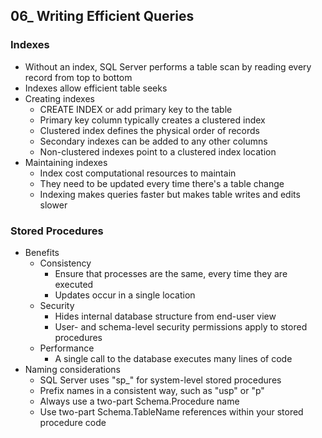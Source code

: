 ## 06_ Writing Efficient Queries

### Indexes
- Without an index, SQL Server performs a table scan by reading every record from top to bottom
- Indexes allow efficient table seeks
- Creating indexes
  - CREATE INDEX or add primary key to the table
  - Primary key column typically creates a clustered index
  - Clustered index defines the physical order of records
  - Secondary indexes can be added to any other columns
  - Non-clustered indexes point to a clustered index location
- Maintaining indexes
  - Index cost computational resources to maintain
  - They need to be updated every time there's a table change
  - Indexing makes queries faster but makes table writes and edits slower

### Stored Procedures
- Benefits
  - Consistency
    - Ensure that processes are the same, every time they are executed
    - Updates occur in a single location
  - Security
    - Hides internal database structure from end-user view
    - User- and schema-level security permissions apply to stored procedures
  - Performance
    - A single call to the database executes many lines of code
- Naming considerations
  - SQL Server uses "sp_" for system-level stored procedures
  - Prefix names in a consistent way, such as "usp" or "p"
  - Always use a two-part Schema.Procedure name
  - Use two-part Schema.TableName references within your stored procedure code